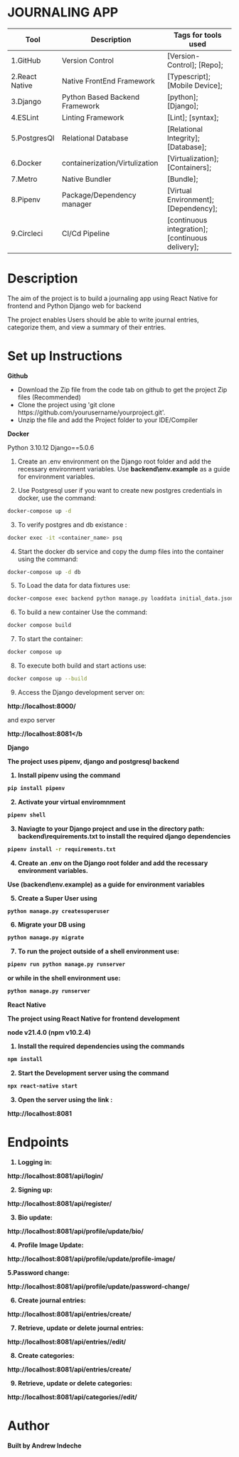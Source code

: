 # JOURNALING APP

|Tool                | Description                    | Tags for tools used                                                                                               |
| ------------------- | ------------------------------ | ---------------------------------------------------------------------------------------------------- |
| 1.GitHub| Version Control| [Version-Control]; [Repo];|
| 2.React Native| Native FrontEnd Framework| [Typescript]; [Mobile Device];|
| 3.Django |  Python Based Backend Framework| [python]; [Django];|
| 4.ESLint| Linting Framework| [Lint]; [syntax];|
| 5.PostgresQl | Relational Database| [Relational Integrity]; [Database];|
| 6.Docker | containerization/Virtulization| [Virtualization]; [Containers];|
| 7.Metro | Native Bundler| [Bundle];|
| 8.Pipenv | Package/Dependency manager| [Virtual Environment];[Dependency];|
| 9.Circleci | CI/Cd Pipeline| [continuous integration];[continuous delivery];|

## <h1> Description</h1>
<p>The aim of the project is to build a journaling app using React Native for frontend and Python Django web for backend </p>
<p>The project enables Users should be able to write journal entries, categorize them, and view a summary of their entries.</p>

## <h1> Set up Instructions</h1>
<p><b>Github</b></p>
<ul>
<li> Download the Zip file from the code tab on github to get the project Zip files (Recommended)</li>
<li> Clone the project using 'git clone https://github.com/yourusername/yourproject.git'.</li>
<li> Unzip the file and add the Project folder to your IDE/Compiler</li>
</ul>

<p><b>Docker</b></p>
Python 3.10.12 Django==5.0.6

1. Create an .env environment on the Django root folder and add the recessary environment variables. 
Use <b>backend\env.example</b> as a guide for environment variables.

2. Use Postgresql user if you want to create new postgres credentials in docker, use the command: 

```bash
docker-compose up -d 
```
3. To verify postgres and db existance :

```bash
docker exec -it <container_name> psq
```

4. Start the docker db service and copy the dump files into the container using the command:

```bash
docker-compose up -d db
```

 5. To Load the data for data fixtures use:

```bash
docker-compose exec backend python manage.py loaddata initial_data.json
```

6. To build a new container Use the command:

```bash
docker compose build
```

7. To start the container:

```bash
docker compose up
``` 

8. To execute both build and start actions use:

```bash
docker compose up --build
``` 

9. Access the Django development server on:

<b>http://localhost:8000/</b> 

and expo server 

<b>http://localhost:8081</b</li>


<p><b>Django</b></p>


<p>The project uses pipenv, django and postgresql backend</p>

1. Install pipenv using the command 

```bash
pip install pipenv
```

2. Activate your virtual enviromnment

```bash
pipenv shell 
```

3. Naviagte to your Django project and use  in  the directory path: <b>backend\requirements.txt</b> to install the required django dependencies 

```bash
pipenv install -r requirements.txt
```

4. Create an .env on the Django root folder and add the recessary environment variables. 

Use (backend\env.example) as a guide for environment variables </li>

5. Create a Super User using 

```bash
python manage.py createsuperuser
```

6. Migrate your DB using 

```bash
python manage.py migrate
```

7. To run the project outside of a shell environment use: 

```bash
pipenv run python manage.py runserver
```

 or while in the shell environment use:

```bash
python manage.py runserver
```

<p><b>React Native</b></p>
<p>The project using React Native for frontend development</p>

node v21.4.0 (npm v10.2.4)

1. Install the required dependencies using the commands 

```bash
npm install
```

2. Start the Development server using the command 


```bash
npx react-native start
```

3. Open the server using the link : 

<b>http://localhost:8081</b>

## <h1> Endpoints</h1>

1. Logging in:
<p><b>http://localhost:8081/api/login/</b></p>

2. Signing up:

<p><b>http://localhost:8081/api/register/</b></p>

3. Bio update:

<p><b>http://localhost:8081/api/profile/update/bio/</b></p>

4. Profile Image Update:

<p><b>http://localhost:8081/api/profile/update/profile-image/</b></p>

5.Password change:

<p><b>http://localhost:8081/api/profile/update/password-change/</b></p>

6. Create journal entries:

<p><b>http://localhost:8081/api/entries/create/</b></p>

7. Retrieve, update or delete journal entries:

<p><b>http://localhost:8081/api/entries/<int:pk>/edit/ </b></p>

8. Create categories:

<p><b>http://localhost:8081/api/entries/create/</b></p>

9. Retrieve, update or delete categories:

<p><b>http://localhost:8081/api/categories/<int:pk>/edit/</b></p>

## <h1> Author </h1>
Built by <b>Andrew Indeche</b>